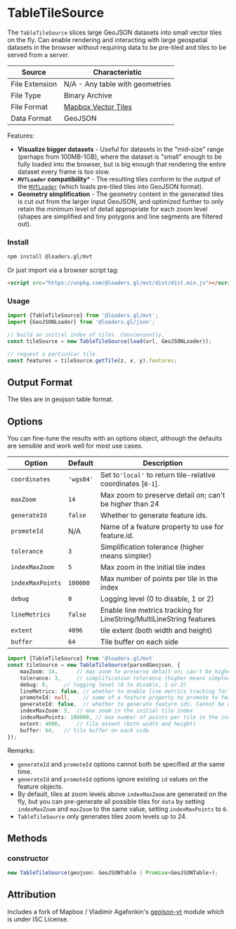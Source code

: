 # TableTileSource

The `TableTileSource` slices large GeoJSON datasets into small vector tiles on the fly.
Can enable rendering and interacting with large geospatial datasets
in the browser without requiring data to be pre-tiled and tiles to be served from a server.

| Source         | Characteristic                                       |
| -------------- | ---------------------------------------------------- |
| File Extension | N/A - Any table with geometries                      |
| File Type      | Binary Archive                                       |
| File Format    | [Mapbox Vector Tiles](/docs/modules/mvt/formats/mvt) |
| Data Format    | GeoJSON                                              |

Features:

- **Visualize bigger datasets** - Useful for datasets in the "mid-size" range (perhaps from 100MB-1GB), where the dataset is "small" enough to be fully loaded into the browser,
but is big enough that rendering the entire dataset every frame is too slow.
- **`MVTLoader` compatibility*** - The resulting tiles conform to the output of the [`MVTLoader`](./mvt-loader)
(which loads pre-tiled tiles into GeoJSON format).
- **Geometry simplification** - The geometry content in the generated tiles
is cut out from the larger input GeoJSON, and optimized further to only
retain the minimum level of detail appropriate for each zoom level
(shapes are simplified and tiny polygons and line segments are filtered out). 

<!--
There's a convenient [example](http://mapbox.github.io/geojson-vt/debug/) to test out **TableTileSource** on different data. Just drag any GeoJSON on the page, watching the console.
--->

### Install

```sh
npm install @loaders.gl/mvt
```

Or just import via a browser script tag:

```html
<script src="https://unpkg.com/@loaders.gl/mvt/dist/dist.min.js"></script>
```

### Usage

```typescript
import {TableTileSource} from '@loaders.gl/mvt';
import {GeoJSONLoader} from '@loaders.gl/json';

// build an initial index of tiles. Convieniently, 
const tileSource = new TableTileSource(load(url, GeoJSONLoader));

// request a particular tile
const features = tileSource.getTile(z, x, y).features;
```

## Output Format

The tiles are in geojson table format.

## Options

You can fine-tune the results with an options object,
although the defaults are sensible and work well for most use cases.

| Option           | Default   | Description                                                          |
| ---------------- | --------- | -------------------------------------------------------------------- |
| `coordinates`    | `'wgs84'` | Set to`'local'` to return tile-relative coordinates [`0-1`].         |
| `maxZoom`        | `14`      | Max zoom to preserve detail on; can't be higher than 24              |
| `generateId`     | `false`   | Whether to generate feature ids.                                     |
| `promoteId`      | N/A       | Name of a feature property to use for feature.id.                    |
| `tolerance`      | `3`       | Simplification tolerance (higher means simpler)                      |
| `indexMaxZoom`   | `5`       | Max zoom in the initial tile index                                   |
| `indexMaxPoints` | `100000`  | Max number of points per tile in the index                           |
| `debug`          | `0`       | Logging level (0 to disable, 1 or 2)                                 |
| `lineMetrics`    | `false`   | Enable line metrics tracking for LineString/MultiLineString features |
| `extent`         | `4096`    | tile extent (both width and height)                                  |
| `buffer`         | `64`      | Tile buffer on each side                                             |


```typescript
import {TableTileSource} from '@loaders.gl/mvt`
const tileSource = new TableTileSource(parsedGeojson, {
	maxZoom: 14,      // max zoom to preserve detail on; can't be higher than 24
	tolerance: 3,     // simplification tolerance (higher means simpler)
	debug: 0,     // logging level (0 to disable, 1 or 2)
	lineMetrics: false, // whether to enable line metrics tracking for LineString/MultiLineString features
	promoteId: null,    // name of a feature property to promote to feature.id. Cannot be used with `generateId`
	generateId: false,  // whether to generate feature ids. Cannot be used with `promoteId`
	indexMaxZoom: 5,  // max zoom in the initial tile index
	indexMaxPoints: 100000, // max number of points per tile in the index
	extent: 4096,     // tile extent (both width and height)
	buffer: 64,   // tile buffer on each side
});
```

Remarks:

- `generateId` and `promoteId` options cannot both be specified at the same time.
- `generateId` and `promoteId` options ignore existing `id` values on the feature objects.
- By default, tiles at zoom levels above `indexMaxZoom` are generated on the fly, but you can pre-generate all possible tiles for `data` by setting `indexMaxZoom` and `maxZoom` to the same value, setting `indexMaxPoints` to `0`.
- `TableTileSource` only generates tiles zoom levels up to 24.


## Methods

### constructor

```ts
new TableTileSource(geojson: GeoJSONTable | Promise<GeoJSONTable>);
```


## Attribution

Includes a fork of Mapbox / Vladimir Agafonkin's [geojson-vt](https://github.com/mapbox/geojson-vt) module which is under ISC License.
